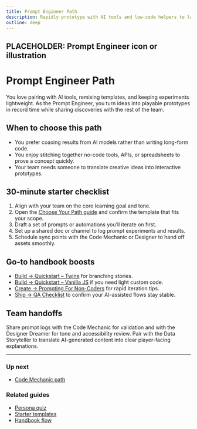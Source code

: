 ```yaml
---
title: Prompt Engineer Path
description: Rapidly prototype with AI tools and low-code helpers to launch your game loop fast.
outline: deep
---
```


<!-- DESIGN TODO -->
## PLACEHOLDER: Prompt Engineer icon or illustration

# Prompt Engineer Path

You love pairing with AI tools, remixing templates, and keeping experiments lightweight. As the Prompt Engineer, you turn ideas into playable prototypes in record time while sharing discoveries with the rest of the team.

## When to choose this path

- You prefer coaxing results from AI models rather than writing long-form code.
- You enjoy stitching together no-code tools, APIs, or spreadsheets to prove a concept quickly.
- Your team needs someone to translate creative ideas into interactive prototypes.

## 30-minute starter checklist

1. Align with your team on the core learning goal and tone.
2. Open the [Choose Your Path guide](/build/choose-your-path) and confirm the template that fits your scope.
3. Draft a set of prompts or automations you’ll iterate on first.
4. Set up a shared doc or channel to log prompt experiments and results.
5. Schedule sync points with the Code Mechanic or Designer to hand off assets smoothly.

## Go-to handbook boosts

- [Build → Quickstart – Twine](/build/quickstart-twine) for branching stories.
- [Build → Quickstart – Vanilla JS](/build/quickstart-vanilla) if you need light custom code.
- [Create → Prompting For Non-Coders](/create/prompting-for-non-coders) for rapid iteration tips.
- [Ship → QA Checklist](/ship/qa-checklist) to confirm your AI-assisted flows stay stable.

## Team handoffs

Share prompt logs with the Code Mechanic for validation and with the Designer Dreamer for tone and accessibility review. Pair with the Data Storyteller to translate AI-generated content into clear player-facing explanations.

---

### Up next
- [Code Mechanic path](/people/paths/code-mechanic)

### Related guides
- [Persona quiz](/people/persona-quiz)
- [Starter templates](/build/code-templates)
- [Handbook flow](/guide/flow)
